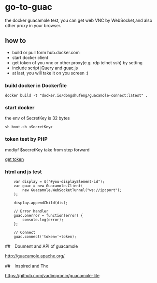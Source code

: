 # go-to-guac
the docker guacamole test, you can get web VNC by WebSocket,and also other proxy in your browser.

## how to

* build or pull form hub.docker.com
* start docker client
* get token of you vnc or other proxy(e.g. rdp telnet ssh) by setting
* include script jQuery and guac.js
* at last, you will take it on you screen :)

### build docker in Dockerfile

```
docker build -t "docker.io/dongshufeng/guacamole-connect:latest" .
```

### start docker

the env of SecretKey is 32 bytes

```
sh boot.sh <SecretKey>

```

### token test by PHP

modiyf $secretKey take from step forward

[get token](https://github.com/Dshufeng/guacamole-connect/tree/master/example/guac.php)

### html and js test

```
	var display = $("#you-displayElement-id");
	var guac = new Guacamole.Client(
	    new Guacamole.WebSocketTunnel("ws://ip:port");
	);

	display.appendChild(dis);

	// Error handler
	guac.onerror = function(error) {
	    console.log(error);
	};

	// Connect
	guac.connect('token='+token);
```


##　Doument and API of guacamole

http://guacamole.apache.org/

##　Inspired and Thx

https://github.com/vadimpronin/guacamole-lite